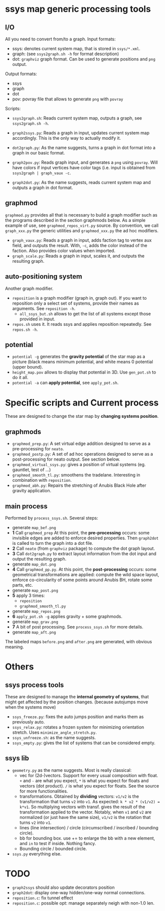 # ssys map generic processing tools

## I/O
All you need to convert from/to a graph.
Input formats:
 - ssys: denotes current system map, that is stored in `ssys/*.xml`.
 - graph: (see `ssys2graph.sh -h` for format description)
 - dot: `graphviz` graph format. Can be used to generate positions and `png` output.

Output formats:
 - ssys
 - graph
 - dot
 - pov: povray file that allows to generate `png` with `povray`

Scripts:
 - `ssys2graph.sh`: Reads current system map, outputs a graph, see `ssys2graph.sh -h`.
 - `graph2ssys.py`: Reads a graph in input, updates current system map accordingly. This is the only way to actually modify it.

 - `dot2graph.py`: As the name suggests, turns a graph in dot format into a graph in our basic format.
 - `graph2pov.py`: Reads graph input, and generates a `png` using `povray`. Will have colors if input vertices have color tags (i.e. input is obtained from `ssys2graph | graph_vaux -c`.
 - `graph2dot.py`: As the name suggests, reads current system map and outputs a graph in dot format.

## graphmod
`graphmod.py` provides all that is necessary to build a graph modifier such as the programs described in the section graphmods below. As a simple example of use, see `graphmod_repos_virt.py` source. By convention, we call `graph_xxx.py` the generic utilities and `graphmod_xxx.py` the ad hoc modifiers.
 - `graph_vaux.py`: Reads a graph in input, adds faction tag to vertex aux field, and outputs the result. With, `-c`, adds the color instead of the faction. Also provides color values when imported.
 - `graph_scale.py`: Reads a graph in input, scales it, and outputs the resulting graph.


## auto-positioning system
Another graph modifier.

 - `reposition` is a graph modifier (graph in, graph out). If you want to reposition only a select set of systems, provide their names as arguments. See `reposition -h`.
    - `all_ssys_but.sh` allows to get the list of all systems except those provided in input.
 - `repos.sh` uses it. It reads ssys and applies reposition repeatedly. See `repos.sh -h`.

## potential
 - `potential -g` generates the __gravity potential__ of the star map as a picture (black means minimum potential, and white means 0 potential (upper bound).
 - `height_map.pov` allows to display that potential in 3D. Use `gen_pot.sh` to do it all.
 - `potential -a` can __apply potential__, see `apply_pot.sh`.


# Specific scripts and Current process

These are designed to change the star map by **changing systems position**.

## graphmods
 - `graphmod_prep.py`: A set virtual edge addition designed to serve as a pre-processing for `neato`.
 - `graphmod_postp.py`: A set of ad hoc operations designed to serve as a post-processing for neato output. See section below.
 - `graphmod_virtual_ssys.py`: gives a position of virtual systems (eg. gauntlet, test of ...)
 - `graphmod_smooth_tl.py`: smoothens the tradelane. Interesting in combination with `reposition`.
 - `graphmod_abh.py`: Repairs the stretching of Anubis Black Hole after gravity application.

## main process
Performed by `process_ssys.sh`. Several steps:
 - generate `map_bef.png`
 - __1__ Call `graphmod_prep` At this point, the __pre-processing__ occurs: some invisible edges are added to enforce desired properties. Then `graph2dot` is called to turn the graph into a dot file.
 - __2__ Call `neato` (from `graphviz` package) to compute the dot graph layout.
 - __3__ Call `dot2graph.py` to extract layout information from the dot input and output the resulting graph.
 - generate `map_dot.png`
 - __4__ Call `graphmod_pp.py`. At this point, the __post-processing__ occurs: some geometrical transformations are applied: compute the wild space layout, enforce co-circularity of some points around Anubis BH, rotate some parts, etc.
 - generate `map_post.png`
 - __5__ apply 3 times:
    - `reposition`
    - `graphmod_smooth_tl.py`
 - generate `map_repos.png`
 - __6__ `apply_pot.sh -g` applies gravity + some graphmods.
 - generate `map_grav.png`
 - __7__ A bit of post processing. See `process_ssys.sh` for more details.
 - generate `map_aft.png`

The labeled maps `before.png` and `after.png` are generated, with obvious meaning.

# Others

## ssys process tools
These are designed to manage the **internal geometry of systems**, that might get affected by the position changes. (because autojumps move when the systems move)

 - `ssys_freeze.py`: fixes the auto jumps position and marks them as previously auto.
 - `ssys_relax.py`: rotates a frozen system for minimizing orientation stretch. Uses `minimize_angle_stretch.py`.
 - `ssys_unfreeze.sh`: as the name suggests.
 - `ssys_empty.py`: gives the list of systems that can be considered empty.

## ssys lib
 - `geometry.py` as the name suggests. Most is really classical:
    - vec for (2d-)vectors. Support for every usual composition with float. `+` and `-` are what you expect, `*` is what you expect for floats and vectors (dot product). `/` is what you expect for floats. See the source for more functionalities.
    - transformations. Obtained by __dividing__ vectors: `v1/v2` is the transformation that turns `v2` into `v1`. As expected: `k * v2 * (v1/v2) = k*v1`. So multiplying vectors with transf. gives the result of the transformation applied to the vector. Notably, when `v1` and `v2` are normalized (or just have the same size), `v1/v2` is the rotation that turns `v2` into `v1`.
    - lines (line intersection) / circle (circumscribed / inscribed / bounding circle).
    - bb for bounding box. use += to enlarge the bb with a new element, and `in` to test if inside. Nothing fancy.
    - Bounding circle / bounded circle.
 - `ssys.py` everything else.


# TODO
 - `graph2ssys` should also update decorators position
 - `graph2dot`: display one-way hidden/one-way normal connections.
 - `reposition.c`: fix tunnel effect
 - `reposition.c`: possible opt: manage separately neigh with non-1.0 len.
